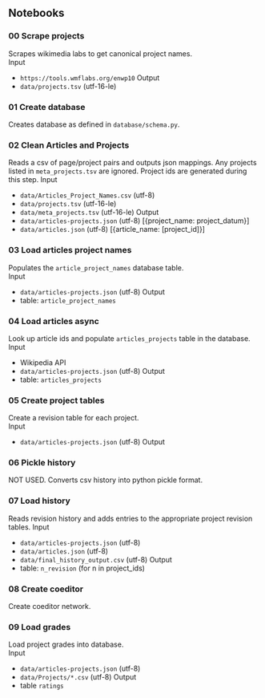 ## Notebooks

### 00 Scrape projects
Scrapes wikimedia labs to get canonical project names.  
Input
* `https://tools.wmflabs.org/enwp10`
Output
* `data/projects.tsv` (utf-16-le)

### 01 Create database
Creates database as defined in `database/schema.py`.

### 02 Clean Articles and Projects
Reads a csv of page/project pairs and outputs json mappings. Any projects
listed in `meta_projects.tsv` are ignored. Project ids are generated during
this step.
Input
* `data/Articles_Project_Names.csv` (utf-8)
* `data/projects.tsv` (utf-16-le)
* `data/meta_projects.tsv` (utf-16-le)
Output
* `data/articles-projects.json` (utf-8) [{project_name: project_datum}]
* `data/articles.json` (utf-8) [{article_name: [project_id]}]

### 03 Load articles project names
Populates the `article_project_names` database table.  
Input
* `data/articles-projects.json` (utf-8)
Output
* table: `article_project_names`

### 04 Load articles async
Look up article ids and populate `articles_projects` table in the database.
Input
* Wikipedia API
* `data/articles-projects.json` (utf-8)
Output
* table: `articles_projects`

### 05 Create project tables
Create a revision table for each project.  
Input
* `data/articles-projects.json` (utf-8)
Output

### 06 Pickle history
NOT USED. Converts csv history into python pickle format.

### 07 Load history
Reads revision history and adds entries to the appropriate project revision
tables.
Input
* `data/articles-projects.json` (utf-8)
* `data/articles.json` (utf-8)
* `data/final_history_output.csv` (utf-8)
Output
* table: `n_revision` (for n in project_ids)

### 08 Create coeditor
Create coeditor network.

### 09 Load grades
Load project grades into database.  
Input
* `data/articles-projects.json` (utf-8)
* `data/Projects/*.csv` (utf-8)
Output
* table `ratings`
